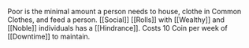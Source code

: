 Poor is the minimal amount a person needs to house, clothe in Common Clothes, and feed a person. [[Social]] [[Rolls]] with [[Wealthy]] and [[Noble]] individuals has a [[Hindrance]]. Costs 10 Coin per week of [[Downtime]] to maintain. 